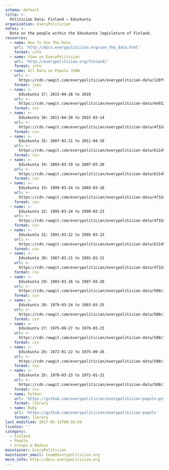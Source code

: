 ```yaml
---
schema: default
title: >-
  Politician Data: Finland — Eduskunta
organization: EveryPolitician
notes: >-
  Data on the people within the Eduskunta legislature of Finland.
resources:
  - name: How To Use The Data
    url: 'http://docs.everypolitician.org/use_the_data.html'
    format: info
  - name: View on EveryPolitician
    url: 'http://everypolitician.org/finland/'
    format: info
  - name: All Data as Popolo JSON
    url: >-
      https://cdn.rawgit.com/everypolitician/everypolitician-data/120f905469d10148dfbc7e18fd19c68592456bff/data/Finland/Eduskunta/ep-popolo-v1.0.json
    format: json
  - name: >-
      Eduskunta 37: 2015-04-28 to 2019
    url: >-
      https://cdn.rawgit.com/everypolitician/everypolitician-data/6e9329fb55fdcd3f4a65f1503c4b435ee25507ea/data/Finland/Eduskunta/term-37.csv
    format: csv
  - name: >-
      Eduskunta 36: 2011-04-20 to 2015-03-14
    url: >-
      https://cdn.rawgit.com/everypolitician/everypolitician-data/4f32eb24036c27a881c2f9f0a5f29d6f51310656/data/Finland/Eduskunta/term-36.csv
    format: csv
  - name: >-
      Eduskunta 35: 2007-03-21 to 2011-04-19
    url: >-
      https://cdn.rawgit.com/everypolitician/everypolitician-data/b1149d839507aa020ce10297b1616be386977dc0/data/Finland/Eduskunta/term-35.csv
    format: csv
  - name: >-
      Eduskunta 34: 2003-03-19 to 2007-03-20
    url: >-
      https://cdn.rawgit.com/everypolitician/everypolitician-data/b1149d839507aa020ce10297b1616be386977dc0/data/Finland/Eduskunta/term-34.csv
    format: csv
  - name: >-
      Eduskunta 33: 1999-03-24 to 2003-03-18
    url: >-
      https://cdn.rawgit.com/everypolitician/everypolitician-data/4f32eb24036c27a881c2f9f0a5f29d6f51310656/data/Finland/Eduskunta/term-33.csv
    format: csv
  - name: >-
      Eduskunta 32: 1995-03-24 to 1999-03-23
    url: >-
      https://cdn.rawgit.com/everypolitician/everypolitician-data/4f32eb24036c27a881c2f9f0a5f29d6f51310656/data/Finland/Eduskunta/term-32.csv
    format: csv
  - name: >-
      Eduskunta 31: 1991-03-22 to 1995-03-23
    url: >-
      https://cdn.rawgit.com/everypolitician/everypolitician-data/b1149d839507aa020ce10297b1616be386977dc0/data/Finland/Eduskunta/term-31.csv
    format: csv
  - name: >-
      Eduskunta 30: 1987-03-21 to 1991-03-21
    url: >-
      https://cdn.rawgit.com/everypolitician/everypolitician-data/4f32eb24036c27a881c2f9f0a5f29d6f51310656/data/Finland/Eduskunta/term-30.csv
    format: csv
  - name: >-
      Eduskunta 29: 1983-03-26 to 1987-03-20
    url: >-
      https://cdn.rawgit.com/everypolitician/everypolitician-data/508c132c626bf367a61c1da2f8390707f50feb7d/data/Finland/Eduskunta/term-29.csv
    format: csv
  - name: >-
      Eduskunta 28: 1979-03-24 to 1983-03-25
    url: >-
      https://cdn.rawgit.com/everypolitician/everypolitician-data/508c132c626bf367a61c1da2f8390707f50feb7d/data/Finland/Eduskunta/term-28.csv
    format: csv
  - name: >-
      Eduskunta 27: 1975-09-27 to 1979-03-23
    url: >-
      https://cdn.rawgit.com/everypolitician/everypolitician-data/508c132c626bf367a61c1da2f8390707f50feb7d/data/Finland/Eduskunta/term-27.csv
    format: csv
  - name: >-
      Eduskunta 26: 1972-01-22 to 1975-09-26
    url: >-
      https://cdn.rawgit.com/everypolitician/everypolitician-data/508c132c626bf367a61c1da2f8390707f50feb7d/data/Finland/Eduskunta/term-26.csv
    format: csv
  - name: >-
      Eduskunta 25: 1970-03-23 to 1972-01-21
    url: >-
      https://cdn.rawgit.com/everypolitician/everypolitician-data/508c132c626bf367a61c1da2f8390707f50feb7d/data/Finland/Eduskunta/term-25.csv
    format: csv
  - name: Python
    url: 'https://github.com/everypolitician/everypolitician-popolo-python'
    format: library
  - name: Ruby
    url: 'https://github.com/everypolitician/everypolitician-popolo'
    format: library
last_modified: 2017-05-14T08:58:50
license: ''
category:
  - Finland
  - People
  - Groups & Bodies
maintainer: EveryPolitician
maintainer_email: team@everypolitician.org
more_info: http://docs.everypolitician.org
---
```


